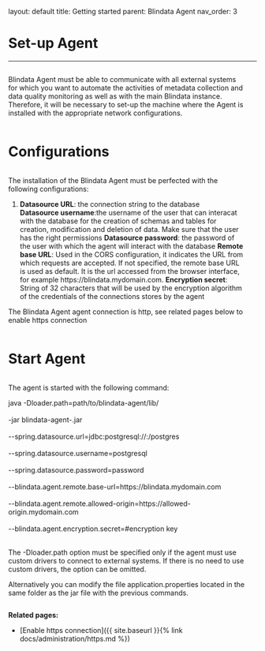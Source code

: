 layout: default
title: Getting started
parent: Blindata Agent
nav_order: 3

# Set-up Agent

---

<div style="display: flex; flex-direction: row-reverse; align-items: flex-start;">
    <div style="flex-grow: 2; margin-right: 1.5em;">
        <p>
        Blindata Agent must be able to communicate with all external systems for which you want to automate the activities of metadata collection and data quality monitoring as well as with the main Blindata instance. Therefore, it will be necessary to set-up the machine where the Agent is installed with the appropriate network configurations.
        </p>
    </div>
</div>


# Configurations


<div style="display: flex; flex-direction: row-reverse; align-items: flex-start;">
    <div style="flex-grow: 2; margin-right: 1.5em;">
        <p>
        The installation of the Blindata Agent must be perfected with the following configurations:
        </p>
        <ol>
            <li>
                <b>Datasource URL</b>: the connection string to the database</li>
                <b>Datasource username</b>:the username of the user that can interacat with the database for the creation of schemas and tables for creation, modification and deletion of data. Make sure that the user has the right permissions</li>
                <b>Datasource password</b>: the password of the user with which the agent will interact with the database</li>
                <b>Remote base URL</b>: Used in the CORS configuration, it indicates the URL from which requests are accepted. If not specified, the remote base URL is used as default. It is the url accessed from the browser interface, for example https://blindata.mydomain.com.</li>
                <b>Encryption secret</b>: String of 32 characters that will be used by the encryption algorithm of the credentials of the connections stores by the agent  
            </li>
        </ol>
         <p>
        The Blindata Agent agent connection is http, see related pages below to enable https connection
        </p>
    </div>
</div>


# Start Agent

<div style="display: flex; flex-direction: row-reverse; align-items: flex-start;">
    <div style="flex-grow: 2; margin-right: 1.5em;">
        <p> 
        The agent is started with the following command:
        </p>
        <p>
        java -Dloader.path=path/to/blindata-agent/lib/
        <br></br>
        -jar blindata-agent-<VERSION>.jar
        <br></br>
        --spring.datasource.url=jdbc:postgresql://<host>:<port>/postgres
        <br></br>
        --spring.datasource.username=postgresql
        <br></br>
        --spring.datasource.password=password
        <br></br>
        --blindata.agent.remote.base-url=https://blindata.mydomain.com
        <br></br>
        --blindata.agent.remote.allowed-origin=https://allowed-origin.mydomain.com
        <br></br>
        --blindata.agent.encryption.secret=#encryption key
        <br></br>
        </p>
        <p>The -Dloader.path option must be specified only if the agent must use custom drivers to connect to external systems. If there is no need to use custom drivers, the option can be omitted.</p>
        <p>Alternatively you can modify the file application.properties located in the same folder as the jar file with the previous commands.</p>
    </div>
</div>


**Related pages:**

- [Enable https connection]({{ site.baseurl }}{% link docs/administration/https.md %})
